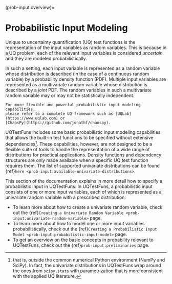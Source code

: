(prob-input:overview)=
# Probabilistic Input Modeling

Unique to uncertainty quantification (UQ) test functions is the representation
of the input variables as random variables.
This is because in a UQ problem, each of the relevant input variables is
considered _uncertain_ and they are modeled probabilistically.

In such a setting, each input variable is represented as a random variable
whose distribution is described (in the case of a continuous random variable)
by a probability density function (PDF).
Multiple input variables are represented as a multivariate random variable
whose distribution is described by a _joint_ PDF.
The random variables in such a multivariate random variable
may or may not be statistically independent.

```{margin}
For more flexible and powerful probabilistic input modeling capabilities,
please refer to a complete UQ framework such as [UQLab](https://www.uqlab.com) or
[ChaosPy](https://github.com/jonathf/chaospy).
```

UQTestFuns includes some basic probabilistic input modeling capabilities
that allows the built-in test functions to be specified
without extensive dependencies[^dependencies].
These capabilities, however, are not designed to be a flexible suite of tools 
to handle the representation of a wide range of distributions
for practical applications.
Density functions and dependency structures are only made available
when a specific UQ test function requires them.
The list of supported univariate distributions can be found {ref}`here <prob-input:available-univariate-distributions>`.

This section of the documentation explains in more detail how to specify
a probabilistic input in UQTestFuns.
In UQTestFuns, a probabilistic input consists of one or more input variables,
each of which is represented as a univariate random variable with a prescribed
distribution:

- To learn more about how to create a univariate random variable,
  check out the {ref}`Creating a Univariate Random Variable <prob-input:univariate-random-variable>`
  page.
- To learn more about how to model one or more input variables probabilistically,
  check out the {ref}`Creating a Probabilistic Input Model <prob-input:probabilistic-input-model>`
  page.
- To get an overview on the basic concepts in probability relevant to UQTestFuns,
  check out the {ref}`prob-input:preliminaries` page.

[^dependencies]: that is, outside the common numerical Python environment (NumPy and SciPy).
In fact, the univariate distributions in UQTestFuns wrap around the ones from `scipy.stats`
with parametrization that is more consistent with the applied UQ literature.